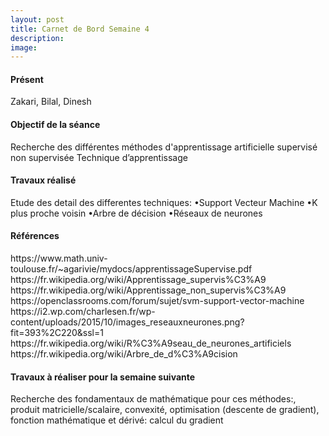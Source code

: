 ```yaml
---
layout: post
title: Carnet de Bord Semaine 4
description:
image:
---
```


<div class="box">
<h4>Présent</h4>
Zakari, Bilal, Dinesh

<h4>Objectif de la séance</h4>
Recherche des différentes méthodes d'apprentissage artificielle
supervisé
non supervisée
Technique d’apprentissage

<h4>Travaux réalisé</h4>
Etude des detail des differentes techniques:
•Support Vecteur Machine
•K plus proche voisin
•Arbre de décision
•Réseaux de neurones



<h4>Références</h4>
https://www.math.univ-toulouse.fr/~agarivie/mydocs/apprentissageSupervise.pdf
https://fr.wikipedia.org/wiki/Apprentissage_supervis%C3%A9
https://fr.wikipedia.org/wiki/Apprentissage_non_supervis%C3%A9
https://openclassrooms.com/forum/sujet/svm-support-vector-machine
https://i2.wp.com/charlesen.fr/wp-content/uploads/2015/10/images_reseauxneurones.png?fit=393%2C220&ssl=1
https://fr.wikipedia.org/wiki/R%C3%A9seau_de_neurones_artificiels
https://fr.wikipedia.org/wiki/Arbre_de_d%C3%A9cision

<h4>Travaux à réaliser pour la semaine suivante</h4>
Recherche des fondamentaux de mathématique pour ces méthodes:, produit matricielle/scalaire, convexité, optimisation (descente de gradient), fonction mathématique et dérivé: calcul du gradient



</div>
